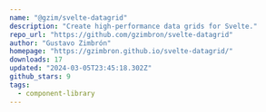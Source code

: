```yaml
---
name: "@gzim/svelte-datagrid"
description: "Create high-performance data grids for Svelte."
repo_url: "https://github.com/gzimbron/svelte-datagrid"
author: "Gustavo Zimbrón"
homepage: "https://gzimbron.github.io/svelte-datagrid/"
downloads: 17
updated: "2024-03-05T23:45:18.302Z"
github_stars: 9
tags: 
  - component-library
---
```

